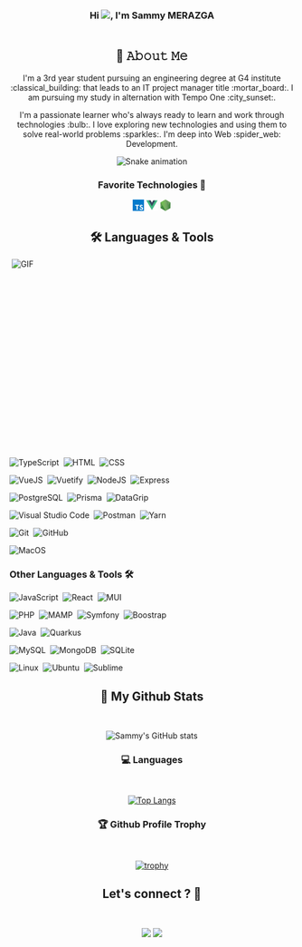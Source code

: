 ### <div align="center"> Hi <img src="https://media.giphy.com/media/hvRJCLFzcasrR4ia7z/giphy.gif" width="25px">, I'm Sammy MERAZGA </div> <br/>

<div align="center">
  
## :book: 𝙰𝚋𝚘𝚞𝚝 𝙼𝚎

<p align="center">I'm a 3rd year student pursuing an engineering degree at G4 institute :classical_building: that leads to an IT project manager title :mortar_board:. I am pursuing my study in alternation with Tempo One :city_sunset:.</p>

<p align="center">I'm a passionate learner who's always ready to learn and work through technologies :bulb:. I love exploring new technologies and using them to solve real-world problems :sparkles:. I'm deep into Web :spider_web: Development.
</p>

![Snake animation](https://user-images.githubusercontent.com/78353572/159122397-16cb4796-aca5-4899-bb82-c43efe56659a.svg)

<div align="center">

### Favorite Technologies 🥰

<code><img height="20" src="https://raw.githubusercontent.com/github/explore/80688e429a7d4ef2fca1e82350fe8e3517d3494d/topics/typescript/typescript.png"></code>
<code><img height="20" src="https://raw.githubusercontent.com/github/explore/80688e429a7d4ef2fca1e82350fe8e3517d3494d/topics/vue/vue.png"></code>
<code><img height="20" src="https://raw.githubusercontent.com/github/explore/80688e429a7d4ef2fca1e82350fe8e3517d3494d/topics/nodejs/nodejs.png"></code>

</div>
</div>

<div align="center">

## 🛠 Languages & Tools 

</div>

<img align="right" alt="GIF" src="https://user-images.githubusercontent.com/78353572/159122594-ec57b8cf-d7b0-4fcb-92c7-fec40c50a7c4.gif" width="500" height="350" />

![TypeScript](https://img.shields.io/badge/TypeScript-Code-informational?style=flat&logo=typescript&logoColor=white&color=blue)&nbsp;
![HTML](https://img.shields.io/badge/HTML-Code-informational?style=flat&logo=html5&logoColor=white&color=blue)&nbsp;
![CSS](https://img.shields.io/badge/CSS-Code-informational?style=flat&logo=css3&logoColor=white&color=blue)&nbsp;

![VueJS](https://img.shields.io/badge/VueJS-Framework%20Front-informational?style=flat&logo=vue.js&logoColor=white&color=green)&nbsp;
![Vuetify](https://img.shields.io/badge/Vuetify-Framework%20UI-informational?style=flat&logo=vuetify&logoColor=white&color=green)&nbsp;
![NodeJS](https://img.shields.io/badge/NodeJS-JS%20Runtime-informational?style=flat&logo=node.js&logoColor=white&color=green)&nbsp;
![Express](https://img.shields.io/badge/Express-Framework%20Back-informational?style=flat&logo=express&logoColor=white&color=green)&nbsp;

![PostgreSQL](https://img.shields.io/badge/PostgreSQL-SGBD-informational?style=flat&logo=postgresql&logoColor=white&color=orange)&nbsp;
![Prisma](https://img.shields.io/badge/Prisma-ORM-informational?style=flat&logo=prisma&logoColor=white&color=orange)&nbsp;
![DataGrip](https://img.shields.io/badge/DataGrip-SGBD-informational?style=flat&logo=DataGrip&logoColor=white&color=orange)&nbsp;

![Visual Studio Code](https://img.shields.io/badge/VS%20Code-IDE-informational?style=flat&logo=visualstudiocode&logoColor=white&color=white)&nbsp;
![Postman](https://img.shields.io/badge/Postman-API%20Platform-informational?style=flat&logo=postman&logoColor=white&color=white)&nbsp;
![Yarn](https://img.shields.io/badge/Yarn-PM-informational?style=flat&logo=yarn&logoColor=white&color=white)&nbsp;

![Git](https://img.shields.io/badge/-Git-05122A?style=flat&logo=git)&nbsp;
![GitHub](https://img.shields.io/badge/-GitHub-05122A?style=flat&logo=github)&nbsp;

![MacOS](https://img.shields.io/badge/Mac-OS-informational?style=flat&logo=apple&logoColor=white&color=white)&nbsp;

### Other Languages & Tools 🛠

![JavaScript](https://img.shields.io/badge/-Javascript-05122A?style=flat&logo=javascript)&nbsp;
![React](https://img.shields.io/badge/-react-05122A?style=flat&logo=react)&nbsp;
![MUI](https://img.shields.io/badge/-mui-05122A?style=flat&logo=mui)&nbsp;

![PHP](https://img.shields.io/badge/-php-05122A?style=flat&logo=php)&nbsp;
![MAMP](https://img.shields.io/badge/-MAMP-05122A?style=flat&logo=MAMP)&nbsp;
![Symfony](https://img.shields.io/badge/-symfony-05122A?style=flat&logo=symfony)&nbsp;
![Boostrap](https://img.shields.io/badge/-bootstrap-05122A?style=flat&logo=bootstrap)&nbsp;

![Java](https://img.shields.io/badge/-Java-05122A?style=flat&logo=Java&logoColor=white)&nbsp;
![Quarkus](https://img.shields.io/badge/-quarkus-05122A?style=flat&logo=quarkus)&nbsp;

![MySQL](https://img.shields.io/badge/-MySQL-05122A?style=flat&logo=mysql&logoColor=white)&nbsp;
![MongoDB](https://img.shields.io/badge/-mongodb-05122A?style=flat&logo=mongodb)&nbsp;
![SQLite](https://img.shields.io/badge/-sqlite-05122A?style=flat&logo=sqlite)&nbsp;

![Linux](https://img.shields.io/badge/-Linux-05122A?style=flat&logo=linux&logoColor=white)&nbsp;
![Ubuntu](https://img.shields.io/badge/-ubuntu-05122A?style=flat&logo=ubuntu)&nbsp;
![Sublime](https://img.shields.io/badge/-sublimetext-05122A?style=flat&logo=sublimetext)&nbsp;

<div align="center">

## :signal_strength: My Github Stats
<br />

![Sammy's GitHub stats](https://github-readme-stats.vercel.app/api?username=SammyMERAZGA&show_icons=true&theme=dracula)

  
### :computer: Languages
<br />

[![Top Langs](https://github-readme-stats.vercel.app/api/top-langs/?username=SammyMERAZGA&layout=compact&theme=dracula)](https://github.com/SammyMERAZGA/github-readme-stats)

### :trophy: Github Profile Trophy
<br />

[![trophy](https://github-profile-trophy.vercel.app/?username=SammyMERAZGA&theme=dracula)](https://github.com/SammyMERAZGA/github-profile-trophy)
 
## Let's connect ? 🤝
<br />

<a href="https://fr.linkedin.com/in/sammy-merazga"><img src="https://img.shields.io/badge/-sammyMERAZGA-0077B5?style=flat&logo=Linkedin&logoColor=white"/></a>
<a href="mailto:sammy.merazga@gmail.com"><img src="https://img.shields.io/badge/-sammy.merazga@gmail.com-D14836?style=flat&logo=Gmail&logoColor=white"/></a>
  
</div>

